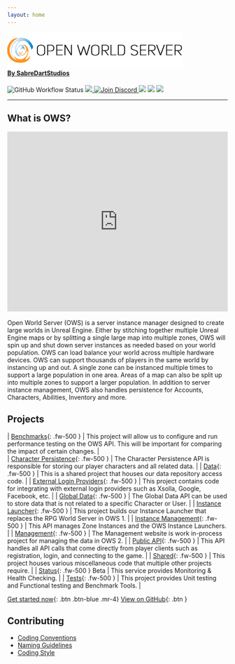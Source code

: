 ```yaml
---
layout: home
---
```



<p style="margin-bottom: -20px"> 
    <img src="assets/images/logo-black.png" alt="SabreDartStudios" width="400">
    <h4>
        <a href="http://www.sabredartstudios.com/">By SabreDartStudios</a>
    </h4>
</p>

<p>
    <img alt="GitHub Workflow Status" src="https://img.shields.io/github/workflow/status/Dartanlla/OWS/Continuous%20Integration?style=flat-square">
    <a href="https://github.com/Dartanlla/OWS/blob/master/LICENSE">
        <img src="https://img.shields.io/github/license/Dartanlla/ows.svg?style=flat-square">
    </a>
    <a href="https://discord.gg/qZ76Cmxcgp">
        <img src="https://img.shields.io/badge/Discord-%237289DA.svg?style=flat-square&logo=discord&logoColor=white" alt="Join Discord">
    </a>
    <img src="https://img.shields.io/badge/unrealengine-%23313131.svg?style=flat-square&logo=unrealengine&logoColor=white">
    <img src="https://img.shields.io/badge/docker-%230db7ed.svg?style=flat-square&logo=docker&logoColor=white">
    <img src="https://img.shields.io/badge/.NET-5C2D91?style=flat-square&logo=.net&logoColor=white">
</p>

---

## What is OWS?

<iframe width="100%" height="410" src="https://www.youtube.com/embed/yRXzbaNT6_k" title="Open World Server 2.0 Overview" frameborder="0" allow="accelerometer; autoplay; clipboard-write; encrypted-media; gyroscope; picture-in-picture" allowfullscreen></iframe>

Open World Server (OWS) is a server instance manager designed to create large worlds in Unreal Engine. Either by stitching together multiple Unreal Engine maps or by splitting a single large map into multiple zones, OWS will spin up and shut down server instances as needed based on your world population. OWS can load balance your world across multiple hardware devices. OWS can support thousands of players in the same world by instancing up and out. A single zone can be instanced multiple times to support a large population in one area. Areas of a map can also be split up into multiple zones to support a larger population. In addition to server instance management, OWS also handles persistence for Accounts, Characters, Abilities, Inventory and more.

## Projects

| [Benchmarks](https://github.com/Dartanlla/OWS/tree/main/src/OWSBenchmarks){: .fw-500 } | This project will allow us to configure and run performance testing on the OWS API. This will be important for comparing the impact of certain changes. |  
| [Character Persistence](https://github.com/Dartanlla/OWS/tree/main/src/OWSCharacterPersistence){: .fw-500 } | The Character Persistence API is responsible for storing our player characters and all related data. |
| [Data](https://github.com/Dartanlla/OWS/tree/main/src/OWSData){: .fw-500 } | This is a shared project that houses our data repository access code. |
| [External Login Providers](https://github.com/Dartanlla/OWS/tree/main/src/OWSExternalLoginProviders){: .fw-500 } | This project contains code for integrating with external login providers such as Xsolla, Google, Facebook, etc. |
| [Global Data](https://github.com/Dartanlla/OWS/tree/main/src/OWSGlobalData){: .fw-500 } | The Global Data API can be used to store data that is not related to a specific Character or User. |
| [Instance Launcher](https://github.com/Dartanlla/OWS/tree/main/src/OWSInstanceLauncher){: .fw-500 } | This project builds our Instance Launcher that replaces the RPG World Server in OWS 1. |
| [Instance Management](https://github.com/Dartanlla/OWS/tree/main/src/OWSInstanceManagement){: .fw-500 } | This API manages Zone Instances and the OWS Instance Launchers. |
| [Management](https://github.com/Dartanlla/OWS/tree/main/src/OWSManagement){: .fw-500 } | The Management website is work in-process project for managing the data in OWS 2. |
| [Public API](https://github.com/Dartanlla/OWS/tree/main/src/OWSPublicAPI){: .fw-500 } | This API handles all API calls that come directly from player clients such as registration, login, and connecting to the game. |
| [Shared](https://github.com/Dartanlla/OWS/tree/main/src/OWSShared){: .fw-500 } | This project houses various miscellaneous code that multiple other projects require. |
| [Status](https://github.com/Dartanlla/OWS/tree/main/src/OWSStatus){: .fw-500 } <span class="label label-yellow">Beta</span> | This service provides Monitoring & Health Checking. |
| [Tests](https://github.com/Dartanlla/OWS/tree/main/src/OWSTests){: .fw-500 } | This project provides Unit testing and Functional testing and Benchmark Tools. |

[Get started now](/getting-started){: .btn .btn-blue .mr-4}
[View on GitHub](https://github.com/Dartanlla/OWS){: .btn }

## Contributing

* [Coding Conventions](https://docs.microsoft.com/en-us/dotnet/csharp/programming-guide/inside-a-program/coding-conventions)
* [Naming Guidelines](https://docs.microsoft.com/en-us/dotnet/standard/design-guidelines/naming-guidelines)
* [Coding Style](https://github.com/dotnet/corefx/blob/368fdfd86ee3a3bf1bca2a6c339ee590f3d6505d/Documentation/coding-guidelines/coding-style.md)
